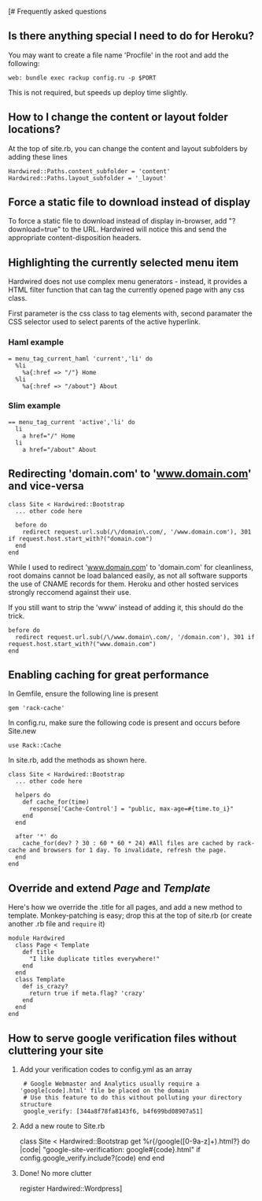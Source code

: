 [# Frequently asked questions


## Is there anything special I need to do for Heroku?

You may want to create a file name 'Procfile' in the root and add the following:

    web: bundle exec rackup config.ru -p $PORT

This is not required, but speeds up deploy time slightly.


## How to I change the content or layout folder locations?

At the top of site.rb, you can change the content and layout subfolders by adding these lines

    Hardwired::Paths.content_subfolder = 'content'
    Hardwired::Paths.layout_subfolder = '_layout'


## Force a static file to download instead of display

To force a static file to download instead of display in-browser, add "?download=true" to the URL. Hardwired will notice this and send the appropriate content-disposition headers.


## Highlighting the currently selected menu item

Hardwired does not use complex menu generators - instead, it provides a HTML filter function that can tag the currently opened page with any css class.

First parameter is the css class to tag elements with, second paramater the CSS selector used to select parents of the active hyperlink.


### Haml example

    = menu_tag_current_haml 'current','li' do
      %li
        %a{:href => "/"} Home
      %li
        %a{:href => "/about"} About

### Slim example

    == menu_tag_current 'active','li' do
      li
        a href="/" Home
      li
        a href="/about" About
   

## Redirecting 'domain.com' to 'www.domain.com' and vice-versa

    class Site < Hardwired::Bootstrap
      ... other code here

      before do
        redirect request.url.sub(/\/domain\.com/, '/www.domain.com'), 301 if request.host.start_with?("domain.com")
      end
    end 

While I used to redirect 'www.domain.com' to 'domain.com' for cleanliness, root domains cannot be load balanced easily, as not all software supports the use of CNAME records for them. Heroku and other hosted services strongly reccomend against their use. 

If you still want to strip the 'www' instead of adding it, this should do the trick.


    before do
      redirect request.url.sub(/\/www.domain\.com/, '/domain.com'), 301 if request.host.start_with?("www.domain.com")
    end


## Enabling caching for great performance

In Gemfile, ensure the following line is present

    gem 'rack-cache'
  
In config.ru, make sure the following code is present and occurs before Site.new

    use Rack::Cache

In site.rb, add the methods as shown here.

    class Site < Hardwired::Bootstrap
      ... other code here
      
      helpers do
        def cache_for(time)
          response['Cache-Control'] = "public, max-age=#{time.to_i}"
        end
      end

      after '*' do 
        cache_for(dev? ? 30 : 60 * 60 * 24) #All files are cached by rack-cache and browsers for 1 day. To invalidate, refresh the page.
      end  
    end



## Override and extend *Page* and *Template*

Here's how we override the .title for all pages, and add a new method to template.
Monkey-patching is easy; drop this at the top of site.rb (or create another .rb file and `require` it)

    module Hardwired
      class Page < Template
        def title
          "I like duplicate titles everywhere!"
        end
      end
      class Template
        def is_crazy?
          return true if meta.flag? 'crazy'
        end
      end
    end


## How to serve google verification files without cluttering your site

1. Add your verification codes to config.yml as an array
        
        # Google Webmaster and Analytics usually require a 'google[code].html' file be placed on the domain
        # Use this feature to do this without polluting your directory structure
        google_verify: [344a8f78fa8143f6, b4f699bd08907a51]

2. Add a new route to Site.rb 
      
      class Site < Hardwired::Bootstrap
        get %r{/google([0-9a-z]+).html?} do |code|
          "google-site-verification: google#{code}.html" if config.google_verify.include?(code)
        end
      end

3. Done! No more clutter


    register Hardwired::Wordpress]